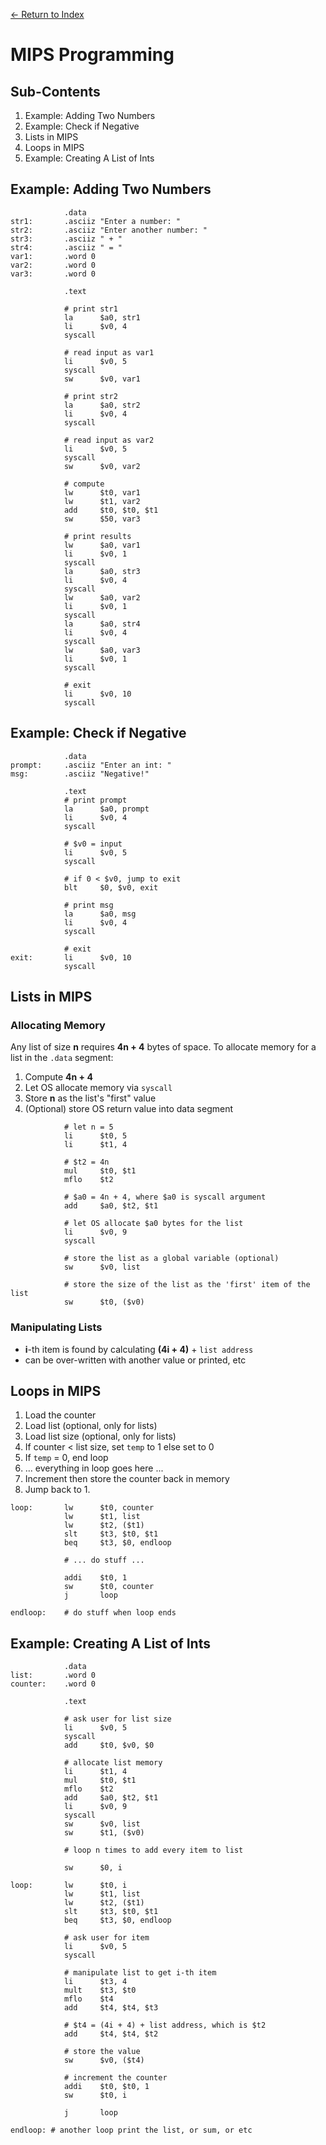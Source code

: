 [← Return to Index](https://github.com/cjmlgrto/fit2085-notes/)

# MIPS Programming

## Sub-Contents
1. Example: Adding Two Numbers
2. Example: Check if Negative
3. Lists in MIPS
4. Loops in MIPS
5. Example: Creating A List of Ints

## Example: Adding Two Numbers
```assembly
			.data
str1:		.asciiz "Enter a number: "
str2:		.asciiz "Enter another number: "
str3:		.asciiz " + "
str4:		.asciiz " = "
var1:		.word 0
var2:		.word 0
var3:		.word 0

			.text
			
			# print str1
			la		$a0, str1
			li		$v0, 4
			syscall
			
			# read input as var1
			li		$v0, 5
			syscall
			sw		$v0, var1
			
			# print str2
			la		$a0, str2
			li		$v0, 4
			syscall
			
			# read input as var2
			li		$v0, 5
			syscall
			sw		$v0, var2
			
			# compute
			lw		$t0, var1
			lw		$t1, var2
			add		$t0, $t0, $t1
			sw		$50, var3
			
			# print results
			lw		$a0, var1
			li		$v0, 1
			syscall
			la		$a0, str3
			li		$v0, 4
			syscall
			lw		$a0, var2
			li		$v0, 1
			syscall
			la		$a0, str4
			li		$v0, 4
			syscall
			lw		$a0, var3
			li		$v0, 1
			syscall
			
			# exit
			li		$v0, 10
			syscall
```

## Example: Check if Negative
```assembly
			.data
prompt:		.asciiz "Enter an int: "
msg:		.asciiz "Negative!"

			.text
			# print prompt
			la		$a0, prompt
			li		$v0, 4
			syscall
			
			# $v0 = input
			li		$v0, 5
			syscall
			
			# if 0 < $v0, jump to exit
			blt		$0, $v0, exit
			
			# print msg
			la		$a0, msg
			li		$v0, 4
			syscall
			
			# exit
exit:		li		$v0, 10
			syscall
```

## Lists in MIPS

### Allocating Memory
Any list of size **n** requires **4n + 4** bytes of space. To allocate memory for a list in the `.data` segment:

1. Compute **4n + 4**
2. Let OS allocate memory via `syscall`
3. Store **n** as the list's "first" value
4. (Optional) store OS return value into data segment

```assembly
			# let n = 5
			li		$t0, 5
			li		$t1, 4
			
			# $t2 = 4n
			mul		$t0, $t1
			mflo	$t2
			
			# $a0 = 4n + 4, where $a0 is syscall argument
			add		$a0, $t2, $t1
			
			# let OS allocate $a0 bytes for the list
			li		$v0, 9
			syscall
			
			# store the list as a global variable (optional)
			sw		$v0, list
			
			# store the size of the list as the 'first' item of the list
			sw		$t0, ($v0)
```

### Manipulating Lists
- **i**-th item is found by calculating **(4i + 4)** + `list address`
- can be over-written with another value or printed, etc

## Loops in MIPS
1. Load the counter
2. Load list (optional, only for lists)
3. Load list size (optional, only for lists)
4. If counter $<$ list size, set `temp` to 1 else set to 0
5. If `temp` = 0, end loop
6. ... everything in loop goes here ...
7. Increment then store the counter back in memory
8. Jump back to 1.

```assembly
loop:		lw		$t0, counter
			lw		$t1, list
			lw		$t2, ($t1)
			slt		$t3, $t0, $t1
			beq		$t3, $0, endloop
			
			# ... do stuff ...
			
			addi	$t0, 1
			sw		$t0, counter
			j		loop
			
endloop:	# do stuff when loop ends
```

## Example: Creating A List of Ints
```assembly
			.data
list:		.word 0
counter:	.word 0

			.text
			
			# ask user for list size
			li		$v0, 5
			syscall
			add		$t0, $v0, $0
			
			# allocate list memory
			li		$t1, 4
			mul		$t0, $t1
			mflo	$t2
			add 	$a0, $t2, $t1
			li		$v0, 9
			syscall
			sw		$v0, list
			sw		$t1, ($v0)
			
			# loop n times to add every item to list
			
			sw		$0, i
			
loop:		lw		$t0, i
			lw		$t1, list
			lw		$t2, ($t1)
			slt		$t3, $t0, $t1
			beq		$t3, $0, endloop
			
			# ask user for item
			li		$v0, 5
			syscall
			
			# manipulate list to get i-th item
			li		$t3, 4
			mult	$t3, $t0
			mflo	$t4
			add		$t4, $t4, $t3
			
			# $t4 = (4i + 4) + list address, which is $t2
			add		$t4, $t4, $t2
			
			# store the value
			sw		$v0, ($t4)
			
			# increment the counter
			addi	$t0, $t0, 1
			sw		$t0, i
			
			j		loop
			
endloop: # another loop print the list, or sum, or etc
```
			


			